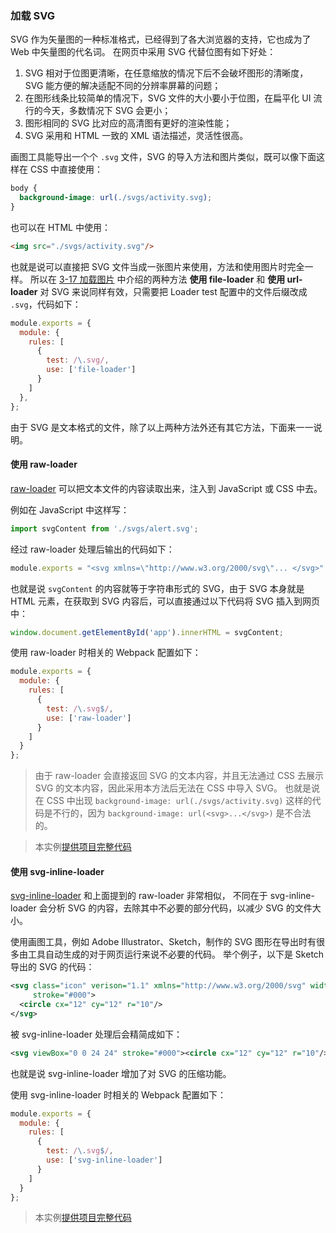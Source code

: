 ### 加载 SVG
SVG 作为矢量图的一种标准格式，已经得到了各大浏览器的支持，它也成为了 Web 中矢量图的代名词。
在网页中采用 SVG 代替位图有如下好处：

1. SVG 相对于位图更清晰，在任意缩放的情况下后不会破坏图形的清晰度，SVG 能方便的解决适配不同的分辨率屏幕的问题；
2. 在图形线条比较简单的情况下，SVG 文件的大小要小于位图，在扁平化 UI 流行的今天，多数情况下 SVG 会更小；
3. 图形相同的 SVG 比对应的高清图有更好的渲染性能；
4. SVG 采用和 HTML 一致的 XML 语法描述，灵活性很高。

画图工具能导出一个个 `.svg` 文件，SVG 的导入方法和图片类似，既可以像下面这样在 CSS 中直接使用：
```css
body {
  background-image: url(./svgs/activity.svg);
}
```
也可以在 HTML 中使用：
```html
<img src="./svgs/activity.svg"/>
```
也就是说可以直接把 SVG 文件当成一张图片来使用，方法和使用图片时完全一样。
所以在 [3-17 加载图片](3-20加载图片.md) 中介绍的两种方法 **使用 file-loader** 和 **使用 url-loader**
对 SVG 来说同样有效，只需要把 Loader test 配置中的文件后缀改成 `.svg`，代码如下：
```js
module.exports = {
  module: {
    rules: [
      {
        test: /\.svg/,
        use: ['file-loader']
      }
    ]
  },
};
``` 

由于 SVG 是文本格式的文件，除了以上两种方法外还有其它方法，下面来一一说明。

#### 使用 raw-loader
[raw-loader](https://github.com/webpack-contrib/raw-loader) 可以把文本文件的内容读取出来，注入到 JavaScript 或 CSS 中去。

例如在 JavaScript 中这样写：
```js
import svgContent from './svgs/alert.svg';
```
经过 raw-loader 处理后输出的代码如下：
```js
module.exports = "<svg xmlns=\"http://www.w3.org/2000/svg\"... </svg>" // 末尾省略 SVG 内容 
```
也就是说 `svgContent` 的内容就等于字符串形式的 SVG，由于 SVG 本身就是 HTML 元素，在获取到 SVG 内容后，可以直接通过以下代码将 SVG 插入到网页中：
```js
window.document.getElementById('app').innerHTML = svgContent;
```

使用 raw-loader 时相关的 Webpack 配置如下：
```js
module.exports = {
  module: {
    rules: [
      {
        test: /\.svg$/,
        use: ['raw-loader']
      }
    ]
  }
};
```

> 由于 raw-loader 会直接返回 SVG 的文本内容，并且无法通过 CSS 去展示 SVG 的文本内容，因此采用本方法后无法在 CSS 中导入 SVG。
> 也就是说在 CSS 中出现 `background-image: url(./svgs/activity.svg)` 这样的代码是不行的，因为 `background-image: url(<svg>...</svg>)` 是不合法的。

> 本实例[提供项目完整代码](http://webpack.wuhaolin.cn/3-21加载SVG-raw-loader.zip)

 
#### 使用 svg-inline-loader
[svg-inline-loader](https://github.com/webpack-contrib/svg-inline-loader) 和上面提到的 raw-loader 非常相似，
不同在于 svg-inline-loader 会分析 SVG 的内容，去除其中不必要的部分代码，以减少 SVG 的文件大小。

使用画图工具，例如 Adobe Illustrator、Sketch，制作的 SVG 图形在导出时有很多由工具自动生成的对于网页运行来说不必要的代码。
举个例子，以下是 Sketch 导出的 SVG 的代码：
```xml
<svg class="icon" verison="1.1" xmlns="http://www.w3.org/2000/svg" width="24" height="24" viewBox="0 0 24 24"
     stroke="#000">
  <circle cx="12" cy="12" r="10"/>
</svg>
```
被 svg-inline-loader 处理后会精简成如下：
```xml
<svg viewBox="0 0 24 24" stroke="#000"><circle cx="12" cy="12" r="10"/></svg>
```
也就是说 svg-inline-loader 增加了对 SVG 的压缩功能。

使用 svg-inline-loader 时相关的 Webpack 配置如下：
```js
module.exports = {
  module: {
    rules: [
      {
        test: /\.svg$/,
        use: ['svg-inline-loader']
      }
    ]
  }
};
```

> 本实例[提供项目完整代码](http://webpack.wuhaolin.cn/3-21加载SVG-svg-inline-loader.zip)
